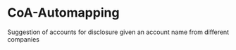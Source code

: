 # CoA-Automapping
Suggestion of accounts for disclosure given an account name from different companies
